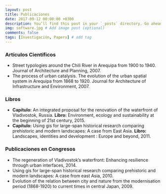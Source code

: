 ```yaml
---
layout: post
title: Publicaciones
date: 2017-09-12 00:00:00 +0300
description: You’ll find this post in your `_posts` directory. Go ahead and edit it and re-build the site to see your changes. # Add post description (optional)
img: software.jpg # Add image post (optional)
comments: false
tags: [Investigación, Papers] # add tag
---
```


### Artículos Científicos
* Street typologies around the Chili River in Arequipa from 1900 to 1940. Journal of Architecture and Planning, 2007.
* The process of urban catalysis. The evolution of the urban spatial system in Arequipa from 1868 to 1920. Journal for Architecture of Infrastructure and Environment, 2007.
### Libros
* <b>Capítulo:</b> An integrated proposal for the renovation of the waterfront of Vladivostok, Russia. <b>Libro:</b> Environment, ecology and sustainability at the beginning of 21st century, 2015.
* <b>Capítulo:</b> Using gis for large-span historical research comparing prehistoric and modern landscapes: A case from East Asia. <b>Libro:</b> Landscapes, identities and development : Europe and beyond, 2011.
### Publicaciones en Congresos
* The regeneration of Vladivostok’s waterfront: Enhancing resilience through urban interfaces, 2014.
* Using gis for large-span historical research comparing prehistoric and modern landscapes: A case from east Asia, 2010.
* Evolution of the relation between city and nature from the modernisation period (1868-1920) to current times in central Japan, 2009.
